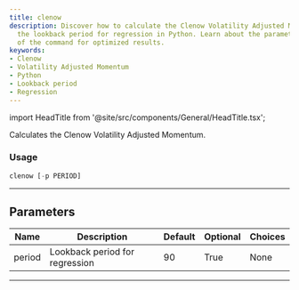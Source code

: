 ```yaml
---
title: clenow
description: Discover how to calculate the Clenow Volatility Adjusted Momentum using
  the lookback period for regression in Python. Learn about the parameters and usage
  of the command for optimized results.
keywords:
- Clenow
- Volatility Adjusted Momentum
- Python
- Lookback period
- Regression
---
```


import HeadTitle from '@site/src/components/General/HeadTitle.tsx';

<HeadTitle title="etf/ta/clenow - Reference | OpenBB Terminal Docs" />

Calculates the Clenow Volatility Adjusted Momentum.

### Usage

```python
clenow [-p PERIOD]
```

---

## Parameters

| Name | Description | Default | Optional | Choices |
| ---- | ----------- | ------- | -------- | ------- |
| period | Lookback period for regression | 90 | True | None |

---
